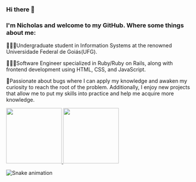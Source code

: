 ### Hi there 👋
### I'm Nicholas and welcome to my GitHub. Where some things about me:

👨🏻‍🎓Undergraduate student in Information Systems at the renowned Universidade Federal de Goiás(UFG).

👨🏻‍💻Software Engineer specialized in Ruby/Ruby on Rails, along with frontend development using HTML, CSS, and JavaScript. 

👾Passionate about bugs where I can apply my knowledge and awaken my curiosity to reach the root of the problem. Additionally, I enjoy new projects that allow me to put my skills into practice and help me acquire more knowledge.

<div>
  <a href="https://github.com/NickCamara">
    <img height="150em" src="https://github-readme-stats.vercel.app/api?username=NickCamara&count_private=true&include_all_commits=true&show_icons=true&theme=dark&hide_border=false&show_owner=true"/>
    <img height="150em" src="https://github-readme-stats.vercel.app/api/top-langs/?username=NickCamara&theme=dark&hide_border=false&&layout=compact"/>
  </a>
</div>

 ![Snake animation](https://github.com/NickCamara/nickcamara/blob/output/github-contribution-grid-snake.svg)

